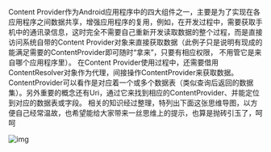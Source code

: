 Content Provider作为Android应用程序中的四大组件之一，主要是为了实现在各应用程序之间数据共享，增强应用程序的复用，例如，在开发过程中，需要获取手机中的通讯录信息，这时完全不需要自己重新开发读取数据的整个过程，而是直接访问系统自带的Content Provider对象来直接获取数据（此例子只是说明有现成的能满足需要的ContentProvider即可随时“拿来”，只要有相应权限， 不用管它是来自哪个应用程序里）。
在Content Provider使用过程中，还需要借用ContentResolver对象作为代理，间接操作ContentProvider来获取数据。ContentProvider可以看作是对应着一个或多个数据表（类似查询后返回的数据集）。另外重要的概念还有Uri，通过它来找到相应的ContentProvider、并能定位到对应的数据表或字段。
相关的知识经过整理，特列出下面这张思维导图，以方便自己经常温故，也希望能给大家带来一丝思维上的提示，也算是抛砖引玉了，呵呵

![img](http://emanual.github.io/md-android/img/data_provider/01_datastore.jpg)